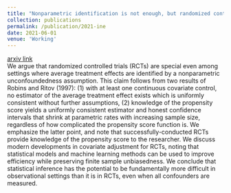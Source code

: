 ```yaml
---
title: "Nonparametric identification is not enough, but randomized controlled trials are"
collection: publications
permalink: /publication/2021-ine
date: 2021-06-01
venue: 'Working'
---
```


[arxiv link](https://arxiv.org/abs/2108.11342)\
We argue that randomized controlled trials (RCTs) are special even among settings where average treatment effects are identified by a nonparametric unconfoundedness assumption. This claim follows from two results of Robins and Ritov (1997): (1) with at least one continuous covariate control, no estimator of the average treatment effect exists which is uniformly consistent without further assumptions, (2) knowledge of the propensity score yields a uniformly consistent estimator and honest confidence intervals that shrink at parametric rates with increasing sample size, regardless of how complicated the propensity score function is. We emphasize the latter point, and note that successfully-conducted RCTs provide knowledge of the propensity score to the researcher. We discuss modern developments in covariate adjustment for RCTs, noting that statistical models and machine learning methods can be used to improve efficiency while preserving finite sample unbiasedness. We conclude that statistical inference has the potential to be fundamentally more difficult in observational settings than it is in RCTs, even when all confounders are measured.


